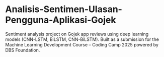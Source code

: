 # Analisis-Sentimen-Ulasan-Pengguna-Aplikasi-Gojek
Sentiment analysis project on Gojek app reviews using deep learning models (CNN-LSTM, BiLSTM, CNN-BiLSTM). Built as a submission for the Machine Learning Development Course – Coding Camp 2025 powered by DBS Foundation.
